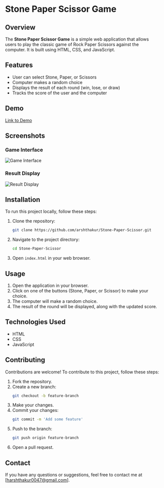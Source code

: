 # Stone Paper Scissor Game

## Overview

The **Stone Paper Scissor Game** is a simple web application that allows users to play the classic game of Rock Paper Scissors against the computer. It is built using HTML, CSS, and JavaScript.

## Features

- User can select Stone, Paper, or Scissors
- Computer makes a random choice
- Displays the result of each round (win, lose, or draw)
- Tracks the score of the user and the computer

## Demo

[Link to Demo](http://192.168.1.9:63787/index.html)

## Screenshots

### Game Interface

![Game Interface](screenshots/Screenshot1.png)

### Result Display

![Result Display](screenshots/Screenshot2.png)

## Installation

To run this project locally, follow these steps:

1. Clone the repository:
   ```bash
   git clone https://github.com/arshthakur/Stone-Paper-Scissor.git
   ```
2. Navigate to the project directory:
   ```bash
   cd Stone-Paper-Scissor
   ```
3. Open `index.html` in your web browser.

## Usage

1. Open the application in your browser.
2. Click on one of the buttons (Stone, Paper, or Scissor) to make your choice.
3. The computer will make a random choice.
4. The result of the round will be displayed, along with the updated score.

## Technologies Used

- HTML
- CSS
- JavaScript

## Contributing

Contributions are welcome! To contribute to this project, follow these steps:

1. Fork the repository.
2. Create a new branch:
   ```bash
   git checkout -b feature-branch
   ```
3. Make your changes.
4. Commit your changes:
   ```bash
   git commit -m 'Add some feature'
   ```
5. Push to the branch:
   ```bash
   git push origin feature-branch
   ```
6. Open a pull request.

## Contact

If you have any questions or suggestions, feel free to contact me at [harshthakur0047@gmail.com].
